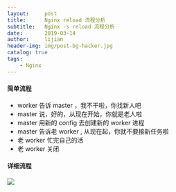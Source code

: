 ```yaml
---
layout:     post
title:      Nginx reload 流程分析
subtitle:   Nginx -s reload 流程分析
date:       2019-03-14
author:     lijian
header-img: img/post-bg-hacker.jpg
catalog: true
tags:
    - Nginx
---
```

#### 简单流程

* worker 告诉 master ，我不干啦，你找新人吧
* master 说，好的，从现在开始，你就是老人啦
* master 用新的 config 去创建新的 worker 进程
* master 告诉老 worker , 从现在起，你就不要接新任务啦
* 老 worker 忙完自己的活
* 老 worker 关闭

#### 详细流程


[![]({{site.url}}/img/201903/20190314nginx_reload.png)]()